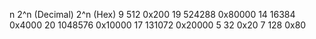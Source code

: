 n       2^n (Decimal)      2^n (Hex)
9       512                0x200
19      524288             0x80000
14      16384              0x4000
20      1048576            0x10000
17      131072             0x20000
5       32                 0x20
7       128                0x80